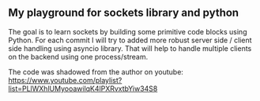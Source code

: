 ## My playground for sockets library and python

The goal is to learn sockets by building some primitive code blocks using Python. For each commit I will try to added more robust server side / client side handling using asyncio library. That will help to handle multiple clients on the backend using one process/stream.

The code was shadowed from the author on youtube: https://www.youtube.com/playlist?list=PLlWXhlUMyooawilqK4lPXRvxtbYiw34S8